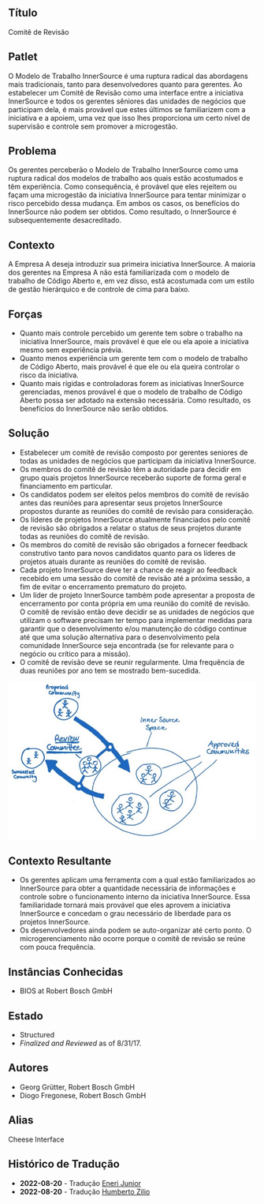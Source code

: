 ## Título

Comitê de Revisão

## Patlet

O Modelo de Trabalho InnerSource é uma ruptura radical das abordagens mais tradicionais, tanto para desenvolvedores quanto para gerentes. Ao estabelecer um Comitê de Revisão como uma interface entre a iniciativa InnerSource e todos os gerentes sêniores das unidades de negócios que participam dela, é mais provável que estes últimos se familiarizem com a iniciativa e a apoiem, uma vez que isso lhes proporciona um certo nível de supervisão e controle sem promover a microgestão.

## Problema

Os gerentes perceberão o Modelo de Trabalho InnerSource como uma ruptura radical dos modelos de trabalho aos quais estão acostumados e têm experiência. Como consequência, é provável que eles rejeitem ou façam uma microgestão da iniciativa InnerSource para tentar minimizar o risco percebido dessa mudança. Em ambos os casos, os benefícios do InnerSource não podem ser obtidos. Como resultado, o InnerSource é subsequentemente desacreditado.

## Contexto

A Empresa A deseja introduzir sua primeira iniciativa InnerSource. A maioria dos gerentes na Empresa A não está familiarizada com o modelo de trabalho de Código Aberto e, em vez disso, está acostumada com um estilo de gestão hierárquico e de controle de cima para baixo.

## Forças

- Quanto mais controle percebido um gerente tem sobre o trabalho na iniciativa InnerSource, mais provável é que ele ou ela apoie a iniciativa mesmo sem experiência prévia.
- Quanto menos experiência um gerente tem com o modelo de trabalho de Código Aberto, mais provável é que ele ou ela queira controlar o risco da iniciativa.
- Quanto mais rígidas e controladoras forem as iniciativas InnerSource gerenciadas, menos provável é que o modelo de trabalho de Código Aberto possa ser adotado na extensão necessária. Como resultado, os benefícios do InnerSource não serão obtidos.

## Solução

- Estabelecer um comitê de revisão composto por gerentes seniores de todas as unidades de negócios que participam da iniciativa InnerSource.
- Os membros do comitê de revisão têm a autoridade para decidir em grupo quais projetos InnerSource receberão suporte de forma geral e financiamento em particular.
- Os candidatos podem ser eleitos pelos membros do comitê de revisão antes das reuniões para apresentar seus projetos InnerSource propostos durante as reuniões do comitê de revisão para consideração.
- Os líderes de projetos InnerSource atualmente financiados pelo comitê de revisão são obrigados a relatar o status de seus projetos durante todas as reuniões do comitê de revisão.
- Os membros do comitê de revisão são obrigados a fornecer feedback construtivo tanto para novos candidatos quanto para os líderes de projetos atuais durante as reuniões do comitê de revisão.
- Cada projeto InnerSource deve ter a chance de reagir ao feedback recebido em uma sessão do comitê de revisão até a próxima sessão, a fim de evitar o encerramento prematuro do projeto.
- Um líder de projeto InnerSource também pode apresentar a proposta de encerramento por conta própria em uma reunião do comitê de revisão. O comitê de revisão então deve decidir se as unidades de negócios que utilizam o software precisam ter tempo para implementar medidas para garantir que o desenvolvimento e/ou manutenção do código continue até que uma solução alternativa para o desenvolvimento pela comunidade InnerSource seja encontrada (se for relevante para o negócio ou crítico para a missão).
- O comitê de revisão deve se reunir regularmente. Uma frequência de duas reuniões por ano tem se mostrado bem-sucedida.

![Review Committee Sketch](../../../assets/img/review-committee-sketch.jpg)

## Contexto Resultante

- Os gerentes aplicam uma ferramenta com a qual estão familiarizados ao InnerSource para obter a quantidade necessária de informações e controle sobre o funcionamento interno da iniciativa InnerSource. Essa familiaridade tornará mais provável que eles aprovem a iniciativa InnerSource e concedam o grau necessário de liberdade para os projetos InnerSource.
- Os desenvolvedores ainda podem se auto-organizar até certo ponto. O microgerenciamento não ocorre porque o comitê de revisão se reúne com pouca frequência.

## Instâncias Conhecidas

* BIOS at Robert Bosch GmbH

## Estado

* Structured
* _Finalized and Reviewed_ as of 8/31/17.

## Autores

- Georg Grütter, Robert Bosch GmbH
- Diogo Fregonese, Robert Bosch GmbH

## Alias

Cheese Interface

## Histórico de Tradução

- **2022-08-20** - Tradução [Eneri Junior](https://github.com/jrcosta)
- **2022-08-20** - Tradução [Humberto Zilio](https://github.com/zilio)
